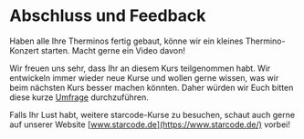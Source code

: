 # Abschluss und Feedback

Haben alle Ihre Therminos fertig gebaut, könne wir ein kleines Thermino-Konzert starten. Macht gerne ein Video davon!

Wir freuen uns sehr, dass Ihr an diesem Kurs teilgenommen habt. Wir entwickeln immer wieder neue Kurse und wollen gerne wissen, was wir beim nächsten Kurs besser machen könnten. Daher würden wir Euch bitten diese kurze [Umfrage](https://tally.so/r/mOKxr8) durchzuführen. 

Falls Ihr Lust habt, weitere starcode-Kurse zu besuchen, schaut auch gerne auf unserer Website  [www.starcode.de](https://www.starcode.de/) vorbei!
